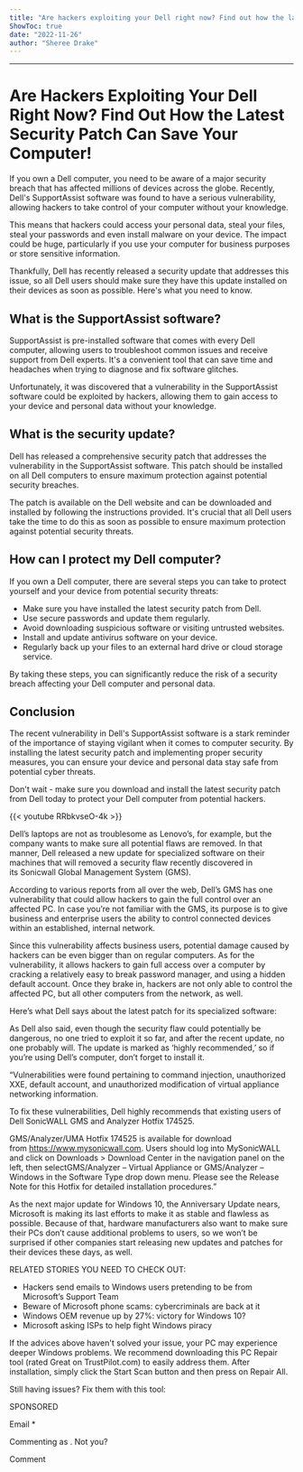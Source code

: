 ```yaml
---
title: "Are hackers exploiting your Dell right now? Find out how the latest security patch can save your computer!"
ShowToc: true 
date: "2022-11-26"
author: "Sheree Drake"
---
```

*****
# Are Hackers Exploiting Your Dell Right Now? Find Out How the Latest Security Patch Can Save Your Computer!

If you own a Dell computer, you need to be aware of a major security breach that has affected millions of devices across the globe. Recently, Dell's SupportAssist software was found to have a serious vulnerability, allowing hackers to take control of your computer without your knowledge.

This means that hackers could access your personal data, steal your files, steal your passwords and even install malware on your device. The impact could be huge, particularly if you use your computer for business purposes or store sensitive information.

Thankfully, Dell has recently released a security update that addresses this issue, so all Dell users should make sure they have this update installed on their devices as soon as possible. Here's what you need to know.

## What is the SupportAssist software?

SupportAssist is pre-installed software that comes with every Dell computer, allowing users to troubleshoot common issues and receive support from Dell experts. It's a convenient tool that can save time and headaches when trying to diagnose and fix software glitches.

Unfortunately, it was discovered that a vulnerability in the SupportAssist software could be exploited by hackers, allowing them to gain access to your device and personal data without your knowledge.

## What is the security update?

Dell has released a comprehensive security patch that addresses the vulnerability in the SupportAssist software. This patch should be installed on all Dell computers to ensure maximum protection against potential security breaches.

The patch is available on the Dell website and can be downloaded and installed by following the instructions provided. It's crucial that all Dell users take the time to do this as soon as possible to ensure maximum protection against potential security threats.

## How can I protect my Dell computer?

If you own a Dell computer, there are several steps you can take to protect yourself and your device from potential security threats:

- Make sure you have installed the latest security patch from Dell.
- Use secure passwords and update them regularly.
- Avoid downloading suspicious software or visiting untrusted websites.
- Install and update antivirus software on your device.
- Regularly back up your files to an external hard drive or cloud storage service.

By taking these steps, you can significantly reduce the risk of a security breach affecting your Dell computer and personal data.

## Conclusion

The recent vulnerability in Dell's SupportAssist software is a stark reminder of the importance of staying vigilant when it comes to computer security. By installing the latest security patch and implementing proper security measures, you can ensure your device and personal data stay safe from potential cyber threats.

Don't wait - make sure you download and install the latest security patch from Dell today to protect your Dell computer from potential hackers.

{{< youtube RRbkvseO-4k >}} 



Dell’s laptops are not as troublesome as Lenovo’s, for example, but the company wants to make sure all potential flaws are removed. In that manner, Dell released a new update for specialized software on their machines that will removed a security flaw recently discovered in its Sonicwall Global Management System (GMS).
 
According to various reports from all over the web, Dell’s GMS has one vulnerability that could allow hackers to gain the full control over an affected PC. In case you’re not familiar with the GMS, its purpose is to give business and enterprise users the ability to control connected devices within an established, internal network.
 
Since this vulnerability affects business users, potential damage caused by hackers can be even bigger than on regular computers. As for the vulnerability, it allows hackers to gain full access over a computer by cracking a relatively easy to break password manager, and using a hidden default account. Once they brake in, hackers are not only able to control the affected PC, but all other computers from the network, as well.
 
Here’s what Dell says about the latest patch for its specialized software:
 
As Dell also said, even though the security flaw could potentially be dangerous, no one tried to exploit it so far, and after the recent update, no one probably will. The update is marked as ‘highly recommended,’ so if you’re using Dell’s computer, don’t forget to install it.
 
“Vulnerabilities were found pertaining to command injection, unauthorized XXE, default account, and unauthorized modification of virtual appliance networking information.
 
To fix these vulnerabilities, Dell highly recommends that existing users of Dell SonicWALL GMS and Analyzer Hotfix 174525.
 
GMS/Analyzer/UMA Hotfix 174525 is available for download from https://www.mysonicwall.com. Users should log into MySonicWALL and click on Downloads > Download Center in the navigation panel on the left, then selectGMS/Analyzer – Virtual Appliance or GMS/Analyzer – Windows in the Software Type drop down menu. Please see the Release Note for this Hotfix for detailed installation procedures.”
 
As the next major update for Windows 10, the Anniversary Update nears, Microsoft is making its last efforts to make it as stable and flawless as possible. Because of that, hardware manufacturers also want to make sure their PCs don’t cause additional problems to users, so we won’t be surprised if other companies start releasing new updates and patches for their devices these days, as well.
 
RELATED STORIES YOU NEED TO CHECK OUT:
 
- Hackers send emails to Windows users pretending to be from Microsoft’s Support Team
 - Beware of Microsoft phone scams: cybercriminals are back at it
 - Windows OEM revenue up by 27%: victory for Windows 10?
 - Microsoft asking ISPs to help fight Windows piracy

 

 
If the advices above haven't solved your issue, your PC may experience deeper Windows problems. We recommend downloading this PC Repair tool (rated Great on TrustPilot.com) to easily address them. After installation, simply click the Start Scan button and then press on Repair All.
 
Still having issues? Fix them with this tool:
 
SPONSORED
 
Email * 
 

Commenting as .
Not you?

 
Comment 





